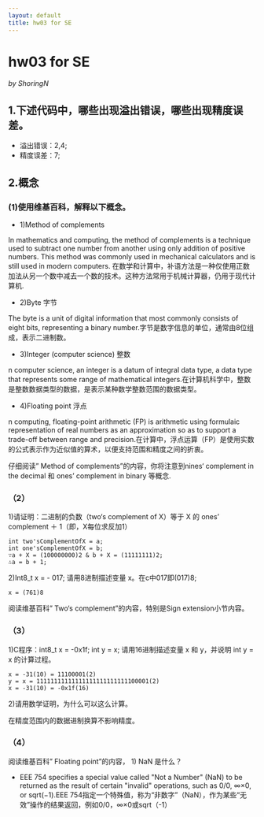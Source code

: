 ```yaml
---
layout: default
title: hw03 for SE
---
```

# hw03 for SE
_by ShoringN_

## 1.下述代码中，哪些出现溢出错误，哪些出现精度误差。
* 溢出错误：2,4;
* 精度误差：7;

## 2.概念
### (1)使用维基百科，解释以下概念。
* 1)Method of complements 

 In mathematics and computing, the method of complements is a technique used to subtract one number from another using only addition of positive numbers. This method was commonly used in mechanical calculators and is still used in modern computers. 在数学和计算中，补语方法是一种仅使用正数加法从另一个数中减去一个数的技术。这种方法常用于机械计算器，仍用于现代计算机.
 * 2)Byte 字节

The byte is a unit of digital information that most commonly consists of eight bits, representing a binary number.字节是数字信息的单位，通常由8位组成，表示二进制数。
 * 3)Integer (computer science) 整数
 
n computer science, an integer is a datum of integral data type, a data type that represents some range of mathematical integers.在计算机科学中，整数是整数数据类型的数据，是表示某种数学整数范围的数据类型。
 * 4)Floating point 浮点

n computing, floating-point arithmetic (FP) is arithmetic using formulaic representation of real numbers as an approximation so as to support a trade-off between range and precision.在计算中，浮点运算（FP）是使用实数的公式表示作为近似值的算术，以便支持范围和精度之间的折衷。

仔细阅读” Method of complements”的内容，你将注意到nines‘ complement in the decimal 和 ones’ complement in binary 等概念. 
### （2）
1)请证明：二进制的负数（two‘s complement of X）等于 X 的 ones’ complement  ＋ 1（即，X每位求反加1） 
```
int two'sComplementOfX = a;
int one'sComplementOfX = b;
∵a + X = (100000000)2 & b + X = (11111111)2;
∴a = b + 1;
```
2)Int8_t x = - 017; 请用8进制描述变量 x。在c中017即(017)8;
```
x = (761)8 
```
阅读维基百科” Two‘s complement”的内容，特别是Sign extension小节内容。 
### （3）
1)C程序：int8_t  x = -0x1f;  int y = x;  请用16进制描述变量 x 和 y，并说明 int y = x 的计算过程。 
```
x = -31(10) = 11100001(2)
y = x = 11111111111111111111111111100001(2)
x = -31(10) = -0x1f(16)
```
2)请用数学证明，为什么可以这么计算。

在精度范围内的数据进制换算不影响精度。
### （4）
阅读维基百科” Floating point”的内容， 1)   NaN 是什么？
* EEE 754 specifies a special value called "Not a Number" (NaN) to be returned as the result of certain "invalid" operations, such as 0/0, ∞×0, or sqrt(−1).EEE 754指定一个特殊值，称为“非数字”（NaN），作为某些“无效”操作的结果返回，例如0/0，∞×0或sqrt（-1）